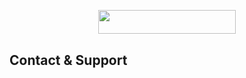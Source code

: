 <p align="center"><a href="https://heroku.com/deploy?template=https://github.com/log-afk-xd/Video-stream-1"> <img src="https://img.shields.io/badge/Deploy%20To%20Heroku-yellow?style=for-the-badge&logo=heroku" width="220" height="38.45"/></a></p>


## Contact & Support

